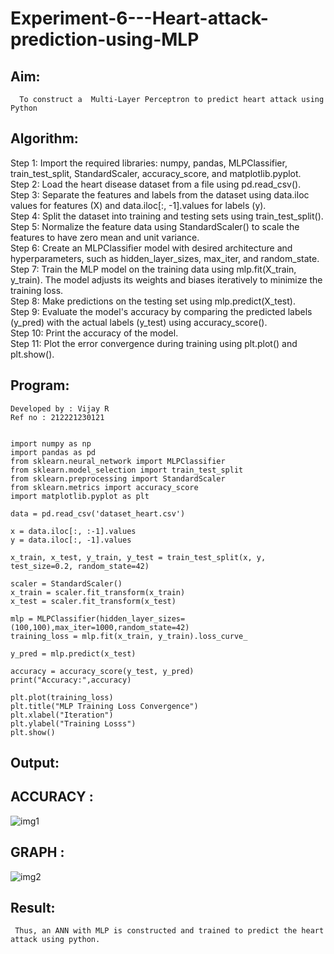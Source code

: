 # Experiment-6---Heart-attack-prediction-using-MLP
## Aim:
      To construct a  Multi-Layer Perceptron to predict heart attack using Python
## Algorithm:
Step 1:
Import the required libraries: numpy, pandas, MLPClassifier, train_test_split, StandardScaler, accuracy_score, and matplotlib.pyplot.<br>
Step 2:
Load the heart disease dataset from a file using pd.read_csv().<br>
Step 3:
Separate the features and labels from the dataset using data.iloc values for features (X) and data.iloc[:, -1].values for labels (y).<br>
Step 4:
Split the dataset into training and testing sets using train_test_split().<br>
Step 5:
Normalize the feature data using StandardScaler() to scale the features to have zero mean and unit variance.<br>
Step 6:
Create an MLPClassifier model with desired architecture and hyperparameters, such as hidden_layer_sizes, max_iter, and random_state.<br>
Step 7:
Train the MLP model on the training data using mlp.fit(X_train, y_train). The model adjusts its weights and biases iteratively to minimize the training loss.<br>
Step 8:
Make predictions on the testing set using mlp.predict(X_test).<br>
Step 9:
Evaluate the model's accuracy by comparing the predicted labels (y_pred) with the actual labels (y_test) using accuracy_score().<br>
Step 10:
Print the accuracy of the model.<br>
Step 11:
Plot the error convergence during training using plt.plot() and plt.show().<br>

## Program:
~~~
Developed by : Vijay R
Ref no : 212221230121
~~~
~~~

import numpy as np
import pandas as pd
from sklearn.neural_network import MLPClassifier
from sklearn.model_selection import train_test_split
from sklearn.preprocessing import StandardScaler
from sklearn.metrics import accuracy_score
import matplotlib.pyplot as plt

data = pd.read_csv('dataset_heart.csv')

x = data.iloc[:, :-1].values
y = data.iloc[:, -1].values

x_train, x_test, y_train, y_test = train_test_split(x, y, test_size=0.2, random_state=42)

scaler = StandardScaler()
x_train = scaler.fit_transform(x_train)
x_test = scaler.fit_transform(x_test) 

mlp = MLPClassifier(hidden_layer_sizes=(100,100),max_iter=1000,random_state=42)
training_loss = mlp.fit(x_train, y_train).loss_curve_

y_pred = mlp.predict(x_test)

accuracy = accuracy_score(y_test, y_pred)
print("Accuracy:",accuracy)

plt.plot(training_loss)
plt.title("MLP Training Loss Convergence")
plt.xlabel("Iteration")
plt.ylabel("Training Losss")
plt.show()
~~~

## Output:
## ACCURACY :
![img1]()
## GRAPH :
![img2]()

## Result:
     Thus, an ANN with MLP is constructed and trained to predict the heart attack using python.
     

